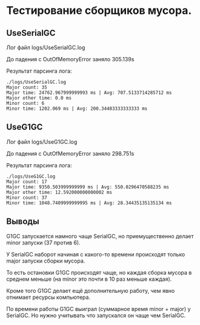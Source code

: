 # **Тестирование сборщиков мусора.**

## **UseSerialGC**

Лог файл logs/UseSerialGC.log

До падения с OutOfMemoryError заняло 305.139s

Результат парсинга лога:
```
./logs/UseSerialGC.log
Major count: 35
Major time: 24762.967999999993 ms | Avg: 707.5133714285712 ms
Major other time: 0.0 ms
Minor count: 6
Minor time: 1202.069 ms | Avg: 200.34483333333333 ms
```

## **UseG1GC**

Лог файл logs/UseG1GC.log

До падения с OutOfMemoryError заняло 298.751s

Результат парсинга лога:
```
./logs/UseG1GC.log
Major count: 17
Major time: 9350.503999999999 ms | Avg: 550.0296470588235 ms
Major other time: 12.592000000000002 ms
Minor count: 37
Minor time: 1048.7409999999995 ms | Avg: 28.34435135135134 ms
```

## **Выводы**

G1GC запускается намного чаще SerialGC, но приемущественно делает minor запуски (37 против 6).

У SerialGC наборот начиная с какого-то времени происходят только major запуски сборки мусора.

То есть остановки G1GC происходят чаще, но каждая сборка мусора в среднем меньше (на minor это почти в 10 раз меньше каждая).

Кроме того G1GC делает ещё дополнительную работу, чем явно отнимает ресурсы компьютера.

По времени работы G1GC выиграл (суммарное время minor + major) у SerialGC. Но нужно учитывать что запускался он чаще чем SerialGC.

